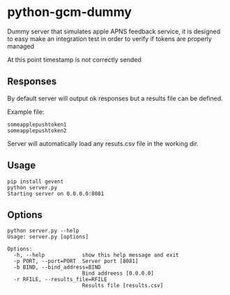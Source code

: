 python-gcm-dummy
======================
Dummy server that simulates apple APNS feedback service, it is designed to easy make an integration test in order to verify if tokens are
properly managed 

At this point timestamp is not correctly sended

Responses
-------------
By default server will output ok responses but a results file can be defined.

Example file:
```
someapplepushtoken1
someapplepushtoken2
```

Server will automatically load any resuts.csv file in the working dir.

Usage
--------------
```
pip install gevent
python server.py
Starting server on 0.0.0.0:8081
```

Options
--------------
```
python server.py --help
Usage: server.py [options]

Options:
  -h, --help            show this help message and exit
  -p PORT, --port=PORT  Server port [8081]
  -b BIND, --bind_address=BIND
                        Bind addreess [0.0.0.0]
  -r RFILE, --results_file=RFILE
                        Results file [results.csv]
```

